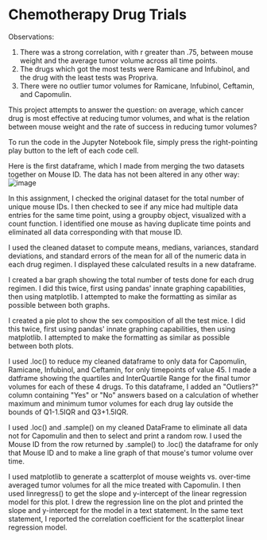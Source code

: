 # Chemotherapy Drug Trials

Observations:
1. There was a strong correlation, with r greater than .75, between mouse weight and the average tumor volume across all time points.
2. The drugs which got the most tests were Ramicane and Infubinol, and the drug with the least tests was Propriva.
3. There were no outlier tumor volumes for Ramicane, Infubinol, Ceftamin, and Capomulin.

This project attempts to answer the question: on average, which cancer drug is most effective at reducing tumor volumes, and what is the relation between mouse weight and the rate of success in reducing tumor volumes?

To run the code in the Jupyter Notebook file, simply press the right-pointing play button to the left of each code cell.

Here is the first dataframe, which I made from merging the two datasets together on Mouse ID. The data has not been altered in any other way:
![image](https://user-images.githubusercontent.com/73863977/119921146-7e6d4c80-bf3b-11eb-9a66-9d88c68f74c9.png)

In this assignment, I checked the original dataset for the total number of unique mouse IDs.
I then checked to see if any mice had multiple data entries for the same time point, using a groupby object, visualized with a count function.
I identified one mouse as having duplicate time points and eliminated all data corresponding with that mouse ID.

I used the cleaned dataset to compute means, medians, variances, standard deviations, and standard errors of the mean for all of the numeric data in each drug regimen.
I displayed these calculated results in a new dataframe.

I created a bar graph showing the total number of tests done for each drug regimen.
I did this twice, first using pandas' innate graphing capabilities, then using matplotlib.
I attempted to make the formatting as similar as possible between both graphs.

I created a pie plot to show the sex composition of all the test mice.
I did this twice, first using pandas' innate graphing capabilities, then using matplotlib.
I attempted to make the formatting as similar as possible between both plots.

I used .loc() to reduce my cleaned dataframe to only data for Capomulin, Ramicane, Infubinol, and Ceftamin, for only timepoints of value 45.
I made a datframe showing the quartiles and InterQuartile Range for the final tumor volumes for each of these 4 drugs.
To this dataframe, I added an "Outliers?" column containing "Yes" or "No" answers based on a calculation of whether maximum and minimum tumor volumes for each drug lay outside the bounds of Q1-1.5IQR and Q3+1.5IQR.


I used .loc() and .sample() on my cleaned DataFrame to eliminate all data not for Capomulin and then to select and print a random row.
I used the Mouse ID from the row returned by .sample() to .loc() the dataframe for only that Mouse ID and to make a line graph of that mouse's tumor volume over time.

I used matplotlib to generate a scatterplot of mouse weights vs. over-time averaged tumor volumes for all the mice treated with Capomulin.
I then used linregress() to get the slope and y-intercept of the linear regression model for this plot.
I drew the regression line on the plot and printed the slope and y-intercept for the model in a text statement.
In the same text statement, I reported the correlation coefficient for the scatterplot linear regression model.
